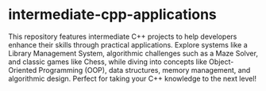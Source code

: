 # intermediate-cpp-applications
 This repository features intermediate C++ projects to help developers enhance their skills through practical applications. Explore systems like a Library Management System, algorithmic challenges such as a Maze Solver, and classic games like Chess, while diving into concepts like Object-Oriented Programming (OOP), data structures, memory management, and algorithmic design. Perfect for taking your C++ knowledge to the next level!
